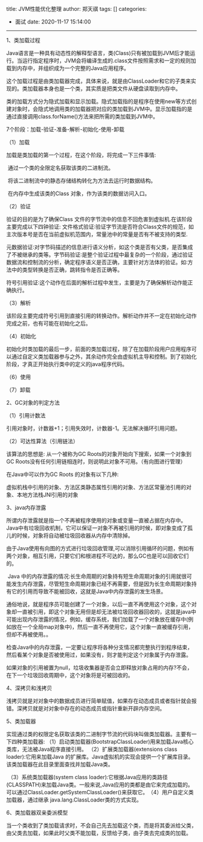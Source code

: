 title: JVM性能优化整理
author: 郑天祺
tags: []
categories:

  - 面试
date: 2020-11-17 15:14:00

---

1、类加载过程

​		Java语言是一种具有动态性的解释型语言，类(Class)只有被加载到JVM后才能运行。当运行指定程序时，JVM会将编译生成的.class文件按照需求和一定的规则加载到内存中，并组织成为一个完整的Java应用程序。

​		这个加载过程是由类加载器完成，具体来说，就是由ClassLoader和它的子类来实现的。类加载器本身也是一个类，其实质是把类文件从硬盘读取到内存中。

​		类的加载方式分为隐式加载和显示加载。隐式加载指的是程序在使用new等方式创建对象时，会隐式地调用类的加载器把对应的类加载到JVM中。显示加载指的是通过直接调用class.forName()方法来把所需的类加载到JVM中。

7个阶段：加载-验证-准备-解析-初始化-使用-卸载

（1）加载

加载是类加载的第一个过程，在这个阶段，将完成一下三件事情:

​		通过一个类的全限定名获取该类的二进制流。

​		将该二进制流中的静态存储结构转化为方法去运行时数据结构。

​		在内存中生成该类的Class 对象，作为该类的数据访问入口。

（2）验证

验证的目的是为了确保Class 文件的字节流中的信息不回危害到虚拟机.在该阶段主要完成以下四钟验证:
		文件格式验证∶验证字节流是否符合Class文件的规范，如主次版本号是否在当前虚拟机范围内，常量池中的常量是否有不被支持的类型.

​		元数据验证∶对字节码描述的信息进行语义分析，如这个类是否有父类，是否集成了不被继承的类等。
​		字节码验证∶是整个验证过程中最复杂的一个阶段，通过验证数据流和控制流的分析，确定程序语义是否正确，主要针对方法体的验证。如∶方法中的类型转换是否正确，跳转指令是否正确等。

​		符号引用验证∶这个动作在后面的解析过程中发生，主要是为了确保解析动作能正确执行。

（3）解析

​		该阶段主要完成符号引用到直接引用的转换动作。解析动作并不一定在初始化动作完成之前，也有可能在初始化之后。

（4）初始化

​		初始化时类加载的最后一步，前面的类加载过程，除了在加载阶段用户应用程序可以通过自定义类加载器参与之外，其余动作完全由虚拟机主导和控制。到了初始化阶段，才真正开始执行类中的定义的java程序代码。

（6）使用

（7）卸载

2、GC对象的判定方法

（1）引用计数法

​		引用对象时，计数器+1；引用失效时，计数器-1。无法解决循环引用问题。

（2）可达性算法（引用链法）

该算法的思想是: 从一个被称为GC Roots的对象开始向下搜索，如果一个对象到GC Roots没有任何引用链相连时，则说明此对象不可用。（有向图进行管理）

在Java中可以作为GC Roots 的对象有以下几种:

虚拟机栈中引用的对象、方法区类静态属性引用的对象、方法区常量池引用的对象、本地方法栈JNI引用的对象

3、java内存泄露

​		所谓内存泄露就是指一个不再被程序使用的对象或变量一直被占据在内存中。Java中有垃圾回收机制，它可以保证一对象不再被引用的时候，即对象变成了孤儿的时候，对象将自动被垃圾回收器从内存中清除掉。

​		由于Java使用有向图的方式进行垃圾回收管理,可以消除引用循环的问题，例如有两个对象，相互引用，只要它们和根进程不可达的，那么GC也是可以回收它们的。

​		Java 中的内存泄露的情况:长生命周期的对象持有短生命周期对象的引用就很可能发生内存泄露，尽管短生命周期对象已经不再需要，但是因为长生命周期对象持有它的引用而导致不能被回收，这就是Java中内存泄露的发生场景。

​		通俗地说，就是程序员可能创建了一个对象，以后一直不再使用这个对象，这个对象却一直被引用，即这个对象无用但是却无法被垃圾回收器回收的，这就是java中可能出现内存泄露的情况，例如，缓存系统，我们加载了一个对象放在缓存中(例如放在一个全局map对象中)，然后一直不再使用它，这个对象一直被缓存引用，但却不再被使用。。

​		检查Java中的内存泄露，一定要让程序将各种分支情况都完整执行到程序结束，然后看某个对象是否被使用过，如果没有，则才能判定这个对象属于内存泄露。

​	如果对象的引用被置为null，垃圾收集器是否会立即释放对象占用的内存?不会，在下一个垃圾回收周期中，这个对象将是可被回收的。

4、深拷贝和浅拷贝

​		浅拷贝就是对对象中的数据成员进行简单赋值，如果存在动态成员或者指针就会报错。
​		深拷贝就是对对象中存在的动态成员或指针重新开辟内存空间。

5、类加载器

实现通过类的权限定名获取该类的二进制字节流的代码块叫做类加载器。主要有一下四种类加载器:
		（1）启动类加载器(BootstrapClassLoader)用来加载Java核心类库，无法被Java程序直接引用。
		（2）扩展类加载器(extensions class loader):它用来加载Java 的扩展库。Java虚拟机的实现会提供一个扩展库目录。该类加载器在此目录里面查找并加载Java类。

​		（3）系统类加载器(system class loader):它根据Java应用的类路径
(CLASSPATH)来加载Java类。一般来说,Java应用的类都是由它来完成加载的。可以通过ClassLoader.getSystemClassLoader()来获取它。
​		（4）用户自定义类加载器，通过继承 java.lang.ClassLoader类的方式实现。

6、类加载器双亲委派模型

​		当一个类收到了类加载请求时，不会自己先去加载这个类，而是将其委派给父类，由父类去加载，如果此时父类不能加载，反馈给子类，由子类去完成类的加载。